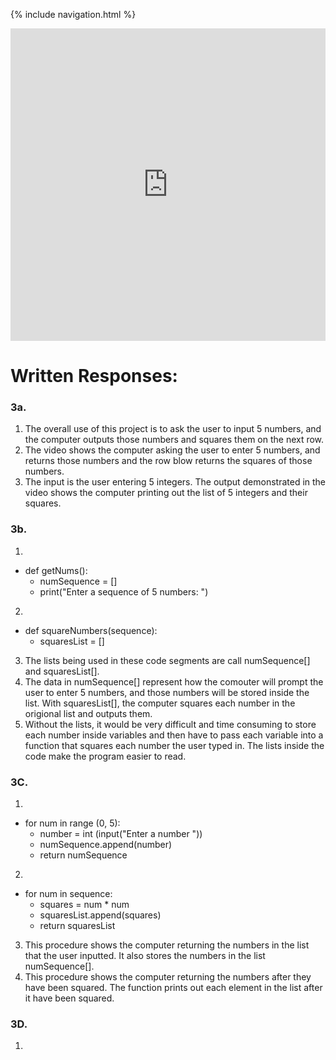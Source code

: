 {% include navigation.html %}

<iframe frameborder="0" width="100%" height="500px" src="https://replit.com/@NatalieBeckwith/Create-Task?embed=true"></iframe>

# Written Responses:

### 3a.
1. The overall use of this project is to ask the user to input 5 numbers, and the computer outputs those numbers and squares them on the next row.
2. The video shows the computer asking the user to enter 5 numbers, and returns those numbers and the row blow returns the squares of those numbers.
3. The input is the user entering 5 integers. The output demonstrated in the video shows the computer printing out the list of 5 integers and their squares.

### 3b.
1. 
* def getNums():
    * numSequence = []
    * print("Enter a sequence of 5 numbers: ")

2.
* def squareNumbers(sequence):
  * squaresList = []

3. The lists being used in these code segments are call numSequence[] and squaresList[].
4. The data in numSequence[] represent how the comouter will prompt the user to enter 5 numbers, and those numbers will be stored inside the list. With squaresList[], the computer squares each number in the origional list and outputs them.
5. Without the lists, it would be very difficult and time consuming to store each number inside variables and then have to pass each variable into a function that squares each number the user typed in. The lists inside the code make the program easier to read.

### 3C.
1.
* for num in range (0, 5):
  * number = int (input("Enter a number "))
  * numSequence.append(number)
  * return numSequence


2.
* for num in sequence:
  * squares = num * num
  * squaresList.append(squares)
  * return squaresList

3. This procedure shows the computer returning the numbers in the list that the user inputted. It also stores the numbers in the list numSequence[].
4. This procedure shows the computer returning the numbers after they have been squared. The function prints out each element in the list after it have been squared.

### 3D.
1. 
